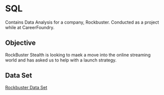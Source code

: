 # SQL
Contains Data Analysis for a company, Rockbuster. Conducted as a project while at CareerFoundry. 
## Objective
RockBuster Stealth is looking to maek a move into the online streaming world and has asked us to help with a launch strategy. 
## Data Set
[Rockbuster Data Set](http://www.postgresqltutorial.com/wp-content/uploads/2019/05/dvdrental.zip)
